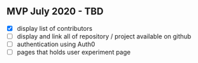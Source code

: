 ## MVP July 2020 - TBD
- [x] display list of contributors
- [ ] display and link all of repository / project available on github
- [ ] authentication using Auth0
- [ ] pages that holds user experiment page
